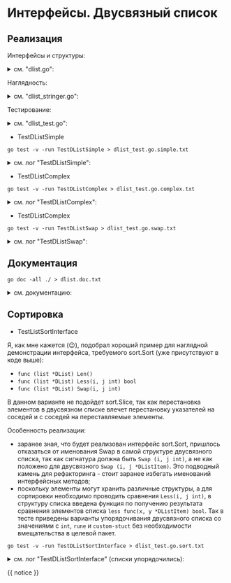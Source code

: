 # Интерфейсы. Двусвязный список

## Реализация

Интерфейсы и структуры:

<details>
<summary>см. "dlist.go":</summary>

```go
{{ dlist.go }}
```

</details>

Наглядность:

<details>
<summary>см. "dlist_stringer.go":</summary>

```go
{{ dlist_stringer.go }}
```

</details>

Тестирование:

<details>
<summary>см. "dlist_test.go":</summary>

```go
{{ dlist_test.go }}
```

</details>

* TestDListSimple

```shell
go test -v -run TestDListSimple > dlist_test.go.simple.txt
```

<details>
<summary>см. лог "TestDListSimple":</summary>

```text
{{ dlist_test.go.simple.txt }}
```

</details>

* TestDListComplex

```shell
go test -v -run TestDListComplex > dlist_test.go.complex.txt
```

<details>
<summary>см. лог "TestDListComplex":</summary>

```text
{{ dlist_test.go.complex.txt }}
```

</details>

* TestDListComplex

```shell
go test -v -run TestDListSwap > dlist_test.go.swap.txt
```

<details>
<summary>см. лог "TestDListSwap":</summary>

```text
{{ dlist_test.go.swap.txt }}
```

</details>

## Документация

```shell
go doc -all ./ > dlist.doc.txt
```

<details>
<summary>см. документацию:</summary>

```text
{{ dlist.doc.txt }}
```

</details>

## Сортировка

* TestListSortInterface
  
Я, как мне кажется (😉), подобрал хороший пример для наглядной демонстрации интерфейса, требуемого sort.Sort (уже присутствуют в коде выше):

* `func (list *DList) Len()`
* `func (list *DList) Less(i, j int) bool`
* `func (list *DList) Swap(i, j int)`

В данном варианте не подойдет sort.Slice, так как перестановка элементов в двусвязном списке влечет перестановку указателей на соседей и с соседей на переставляемые элементы.

Особенность реализации:

* заранее зная, что будет реализован интерфейс sort.Sort, пришлось отказаться от именования Swap в самой структуре двусвязного списка, так как сигнатура должна быть `Swap (i, j int)`, а не как положено для двусвязного `Swap (i, j *DListItem)`. Это подводный камень для рефакторинга - стоит заранее избегать именований интерфейсных методов;
* поскольку элементы могут хранить различные структуры, а для сортировки необходимо проводить сравнения `Less(i, j int)`, в структуру списка введена функция по получению результата сравнения элементов списка `less func(x, y *DListItem) bool`. Так в тесте приведены варианты упорядочивания двусвязного списка со значениями с `int`, `rune` и `custom-stuct` без необходимости вмещательства в целевой пакет.

```shell
go test -v -run TestDListSortInterface > dlist_test.go.sort.txt
```

<details>
<summary>см. лог "TestDListSortInterface" (списки упорядочились):</summary>

```text
{{ dlist_test.go.sort.txt }}
```

</details>

{{ notice }}
